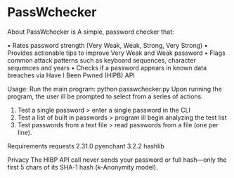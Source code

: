 # PassWchecker

About
PassWchecker is A simple, password checker that:

•	Rates password strength (Very Weak, Weak, Strong, Very Strong) 
•	Provides actionable tips to improve Very Weak and Weak password
•	Flags common attack patterns such as keyboard sequences, character sequences and years
•	Checks if a password appears in known data breaches via Have I Been Pwned (HIPB) API

Usage:
Run the main program: python passwchecker.py
Upon running the program, the user ill be prompted to select from a series of actions:
1.	Test a single password > enter a single password in the CLI
2.	Test a list of built in passwords > program ill begin analyzing the test list 
3.	Test passwords from a text file > read passwords from a file (one per line).

Requirements
requests 2.31.0
pyenchant 3.2.2
hashlib

Privacy
The HIBP API call never sends your password or full hash—only the first 5 chars of its SHA-1 hash (k-Anonymity model).

